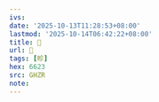 ```yaml
---
ivs:
date: '2025-10-13T11:28:53+08:00'
lastmod: '2025-10-14T06:42:22+08:00'
title: 󰟍
url: 󰟍
tags: [昣]
hex: 6623
src: GHZR
note:
---
```

